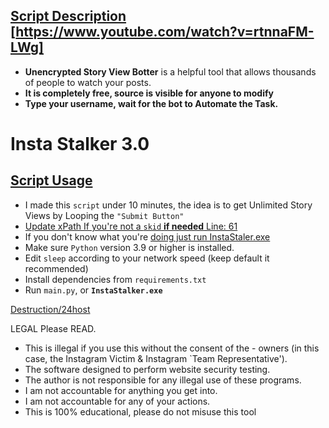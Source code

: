 





## [Script Description](#) [https://www.youtube.com/watch?v=rtnnaFM-LWg]

- **Unencrypted Story View Botter** is a helpful tool that allows thousands of people to watch your posts. 
- **It is completely free, source is visible for anyone to modify**
- **Type your username, wait for the bot to Automate the Task.**
  


# Insta Stalker 3.0
## [Script Usage](#)
- I made this ``script`` under 10 minutes, the idea is to get Unlimited Story Views by Looping the ``"Submit Button"``
 - [Update xPath If you're not a ``skid`` **if needed** Line: 61](#)
 - If you don't know what you're [doing just run InstaStaler.exe](#)
- Make sure `Python` version 3.9 or higher is installed.
- Edit `sleep` according to your network speed (keep default it recommended)
- Install dependencies from `requirements.txt`
- Run `main.py`, or **`InstaStalker.exe`**



</p>




[Destruction/24host](LICENSE)

LEGAL Please READ.
- This is illegal if you use this without the consent of the - owners (in this case, the Instagram Victim & Instagram `Team Representative').
- The software designed to perform website security testing.
- The author is not responsible for any illegal use of these programs.
- I am not accountable for anything you get into.
- I am not accountable for any of your actions.
- This is 100% educational, please do not misuse this tool
